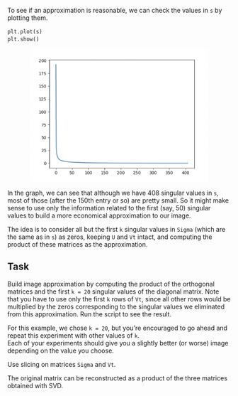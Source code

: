 To see if an approximation is reasonable, we can check the values in `s`
by plotting them. 
```python
plt.plot(s)
plt.show()
```
<style>
img {
  display: block;
  margin-left: auto;
  margin-right: auto;
}
</style>
<img src="s_values.png" alt="s_values" width="400">

In the graph, we can see that although we have 408 singular values in `s`, 
most of those (after the 150th entry or so) are pretty small. So it might 
make sense to use only the information related to the first (say, 50) 
singular values to build a more economical approximation to our image.

The idea is to consider all but the first `k` singular values in `Sigma` 
(which are the same as in `s`) as zeros, keeping `U` and `Vt` intact, and 
computing the product of these matrices as the approximation.

## Task
Build image approximation by computing the product of the orthogonal matrices and the
first `k = 20` singular values of the diagonal matrix.
Note that you have to use only the first `k` rows of `Vt`, since all other rows would be 
multiplied by the zeros corresponding to the singular values we eliminated from this approximation.
Run the script to see the result.

For this example, we chose `k = 20`, but you're encouraged to
go ahead and repeat this experiment with other values of `k`.  
Each of your experiments should give you a slightly better (or worse) 
image depending on the value you choose.

<div class="hint">

Use slicing on matrices `Sigma` and `Vt`.
</div>

<div class="hint">
The original matrix can be reconstructed as a product of the three matrices obtained with SVD.
</div>